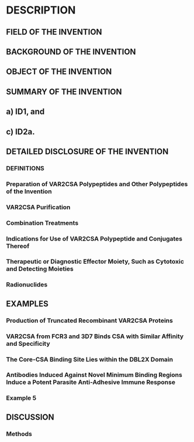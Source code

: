 # DESCRIPTION

## FIELD OF THE INVENTION

## BACKGROUND OF THE INVENTION

## OBJECT OF THE INVENTION

## SUMMARY OF THE INVENTION

## a) ID1, and

## c) ID2a.

## DETAILED DISCLOSURE OF THE INVENTION

### DEFINITIONS

### Preparation of VAR2CSA Polypeptides and Other Polypeptides of the Invention

### VAR2CSA Purification

### Combination Treatments

### Indications for Use of VAR2CSA Polypeptide and Conjugates Thereof

### Therapeutic or Diagnostic Effector Moiety, Such as Cytotoxic and Detecting Moieties

### Radionuclides

## EXAMPLES

### Production of Truncated Recombinant VAR2CSA Proteins

### VAR2CSA from FCR3 and 3D7 Binds CSA with Similar Affinity and Specificity

### The Core-CSA Binding Site Lies within the DBL2X Domain

### Antibodies Induced Against Novel Minimum Binding Regions Induce a Potent Parasite Anti-Adhesive Immune Response

### Example 5

## DISCUSSION

### Methods

